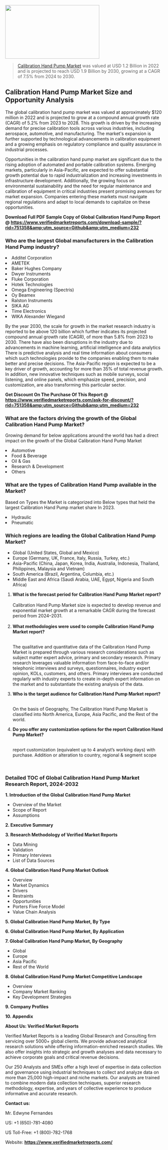 <img src="https://ffe5etoiles.com/wp-content/uploads/2024/12/MST1-300x171.png" alt="" width="300" height="171" class="alignnone size-medium wp-image-20088" /><blockquote><p><p><a href="https://www.verifiedmarketreports.com/download-sample/?rid=751358&utm_source=Github&utm_medium=232" target="_blank">Calibration Hand Pump Market</a> was valued at USD 1.2 Billion in 2022 and is projected to reach USD 1.9 Billion by 2030, growing at a CAGR of 7.5% from 2024 to 2030.</p></blockquote><p><h2>Calibration Hand Pump Market Size and Opportunity Analysis</h2> <p>The global calibration hand pump market was valued at approximately $120 million in 2022 and is projected to grow at a compound annual growth rate (CAGR) of 5.2% from 2023 to 2028. This growth is driven by the increasing demand for precise calibration tools across various industries, including aerospace, automotive, and manufacturing. The market's expansion is further supported by technological advancements in calibration equipment and a growing emphasis on regulatory compliance and quality assurance in industrial processes.</p> <p>Opportunities in the calibration hand pump market are significant due to the rising adoption of automated and portable calibration systems. Emerging markets, particularly in Asia-Pacific, are expected to offer substantial growth potential due to rapid industrialization and increasing investments in infrastructure development. Additionally, the growing focus on environmental sustainability and the need for regular maintenance and calibration of equipment in critical industries present promising avenues for market expansion. Companies entering these markets must navigate regional regulations and adapt to local demands to capitalize on these opportunities.</p> </p><p class=""><strong>Download Full PDF Sample Copy of Global Calibration Hand Pump Report @ <a href="https://www.verifiedmarketreports.com/download-sample/?rid=751358&amp;utm_source=Github&amp;utm_medium=232" target="_blank">https://www.verifiedmarketreports.com/download-sample/?rid=751358&amp;utm_source=Github&amp;utm_medium=232</a></strong></p><h3 id="" class="">Who are the largest Global manufacturers in the Calibration Hand Pump industry?</h3><p><li>Additel Corporation</li><li> AMETEK</li><li> Baker Hughes Company</li><li> Dwyer Instruments</li><li> Fluke Corporation</li><li> Hotek Technologies</li><li> Omega Engineering (Spectris)</li><li> Oy Beamex</li><li> Ralston Instruments</li><li> SIKA AG</li><li> Time Electronics</li><li> WIKA Alexander Wiegand</li></p><div class=""><div class="" dir="" data-message-author-role="" data-message-id="" data-message-model-slug=""><div class=""><div class=""><div class=""><div class="" dir="" data-message-author-role="" data-message-id="" data-message-model-slug=""><div class=""><div class=""><p>By the year 2030, the scale for growth in the market research industry is reported to be above 120 billion which further indicates its projected compound annual growth rate (CAGR), of more than 5.8% from 2023 to 2030. There have also been disruptions in the industry due to advancements in machine learning, artificial intelligence and data analytics There is predictive analysis and real time information about consumers which such technologies provide to the companies enabling them to make better and precise decisions. The Asia-Pacific region is expected to be a key driver of growth, accounting for more than 35% of total revenue growth. In addition, new innovative techniques such as mobile surveys, social listening, and online panels, which emphasize speed, precision, and customization, are also transforming this particular sector.</p><p><strong>Get Discount On The Purchase Of This Report @&nbsp; <a href="https://www.verifiedmarketreports.com/ask-for-discount/?rid=751358&amp;utm_source=Github&amp;utm_medium=232" target="_blank">https://www.verifiedmarketreports.com/ask-for-discount/?rid=751358&amp;utm_source=Github&amp;utm_medium=232</a></strong></p></div></div></div></div></div></div></div></div><h3 id="" class="">What are the factors driving the growth of the Global Calibration Hand Pump Market?</h3><p id="" class="">Growing demand for below applications around the world has had a direct impact on the growth of the Global Calibration Hand Pump Market</p><p id="" class=""><li>Automotive</li><li> Food & Beverage</li><li> Oil & Gas</li><li> Research & Development</li><li> Others</li></p><h3 id="" class="">What are the types of Calibration Hand Pump available in the Market?</h3><p id="" class="">Based on Types the Market is categorized into Below types that held the largest Calibration Hand Pump market share In 2023.</p><p id="" class=""><li>Hydraulic</li><li> Pneumatic</li></p><h3 id="" class="">Which regions are leading the Global Calibration Hand Pump Market?</h3><ul><li>Global (United States, Global and Mexico)</li><li>Europe (Germany, UK, France, Italy, Russia, Turkey, etc.)</li><li>Asia-Pacific (China, Japan, Korea, India, Australia, Indonesia, Thailand, Philippines, Malaysia and Vietnam)</li><li>South America (Brazil, Argentina, Columbia, etc.)</li><li>Middle East and Africa (Saudi Arabia, UAE, Egypt, Nigeria and South Africa)</li></ul><p><ol><li><strong>What is the forecast period for Calibration Hand Pump Market report?<br /></strong><br /><span data-sheets-root="1" data-sheets-value="{&quot;1&quot;:2,&quot;2&quot;:&quot;XXXX size is expected to develop revenue and exponential market growth at a remarkable CAGR during the forecast period from 2024&ndash;2030.&quot;}" data-sheets-userformat="{&quot;2&quot;:12674,&quot;4&quot;:{&quot;1&quot;:2,&quot;2&quot;:16776960},&quot;10&quot;:2,&quot;11&quot;:0,&quot;15&quot;:&quot;Arial&quot;,&quot;16&quot;:12}">Calibration Hand Pump Market size is expected to develop revenue and exponential market growth at a remarkable CAGR during the forecast period from 2024&ndash;2031.</span><br /><br /></li><li><strong>What methodologies were used to compile Calibration Hand Pump Market report?<br /><br /></strong><p>The qualitative and quantitative data of the&nbsp;Calibration Hand Pump Market is prepared through various research considerations such as subject matter expert advice, primary and secondary research. Primary research leverages valuable information from face-to-face and/or telephonic interviews and surveys, questionnaires, industry expert opinion, KOLs, customers, and others. Primary interviews are conducted regularly with industry experts to create in-depth expert information on the market and to substantiate the existing analysis of the data.&nbsp;</p></li><li><strong>Who is the target audience for Calibration Hand Pump Market report?<br /><br /></strong><p>On the basis of Geography, The&nbsp;Calibration Hand Pump Market is classified into North America, Europe, Asia Pacific, and the Rest of the world.</p></li><li><strong>Do you offer any customization options for the report Calibration Hand Pump Market?<br /><br /></strong><p>report customization (equivalent up to 4 analyst&rsquo;s working days) with purchase. Addition or alteration to country, regional &amp; segment scope</p><p>&nbsp;</p></li></ol></p><h3 id="" class="">Detailed TOC of Global Calibration Hand Pump Market Research Report, 2024-2032</h3><p id="" class=""><strong>1. Introduction of the Global Calibration Hand Pump Market</strong></p><ul><li>Overview of the Market</li><li>Scope of Report</li><li>Assumptions</li></ul><p id="" class=""><strong>2. Executive Summary</strong></p><p id="" class=""><strong>3. Research Methodology of&nbsp;Verified Market Reports</strong></p><ul><li>Data Mining</li><li>Validation</li><li>Primary Interviews</li><li>List of Data Sources</li></ul><p id="" class=""><strong>4. Global Calibration Hand Pump Market Outlook</strong></p><ul><li>Overview</li><li>Market Dynamics</li><li>Drivers</li><li>Restraints</li><li>Opportunities</li><li>Porters Five Force Model</li><li>Value Chain Analysis</li></ul><p id="" class=""><strong>5. Global Calibration Hand Pump Market, By&nbsp;Type</strong></p><p id="" class=""><strong>6. Global Calibration Hand Pump Market, By Application</strong></p><p id="" class=""><strong>7. Global Calibration Hand Pump Market, By Geography</strong></p><ul><li>Global</li><li>Europe</li><li>Asia Pacific</li><li>Rest of the World</li></ul><p id="" class=""><strong>8. Global Calibration Hand Pump Market Competitive Landscape</strong></p><ul><li>Overview</li><li>Company Market Ranking</li><li>Key Development Strategies</li></ul><p id="" class=""><strong>9. Company Profiles</strong></p><p id="" class=""><strong>10. Appendix</strong></p><p id="" class=""><strong>About Us: Verified Market Reports</strong></p><p id="" class="">Verified Market Reports is a leading Global Research and Consulting firm servicing over 5000+ global clients. We provide advanced analytical research solutions while offering information-enriched research studies. We also offer insights into strategic and growth analyses and data necessary to achieve corporate goals and critical revenue decisions.</p><p id="" class="">Our 250 Analysts and SMEs offer a high level of expertise in data collection and governance using industrial techniques to collect and analyze data on more than 25,000 high-impact and niche markets. Our analysts are trained to combine modern data collection techniques, superior research methodology, expertise, and years of collective experience to produce informative and accurate research.</p><p id="" class=""><strong>Contact us:</strong></p><p id="" class="">Mr. Edwyne Fernandes</p><p id="" class="">US: +1 (650)-781-4080</p><p id="" class="">US Toll-Free: +1 (800)-782-1768</p><p id="" class="">Website: <a target="" data-test-app-aware-link=""><strong>https://www.verifiedmarketreports.com/</strong></a></p>
